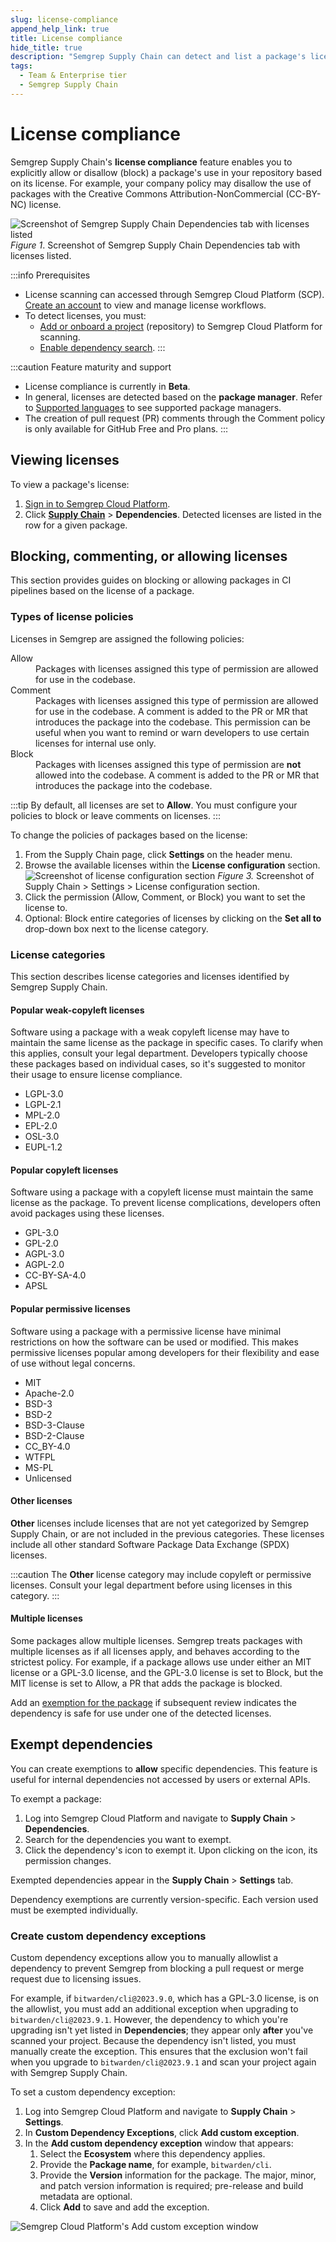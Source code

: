 ```yaml
---
slug: license-compliance
append_help_link: true
title: License compliance
hide_title: true
description: "Semgrep Supply Chain can detect and list a package's license. Prevent or exempt certain packages from being used based on their licenses."
tags:
  - Team & Enterprise tier
  - Semgrep Supply Chain
---
```


# License compliance

Semgrep Supply Chain's **license compliance** feature enables you to explicitly allow or disallow (block) a package's use in your repository based on its license. For example, your company policy may disallow the use of packages with the Creative Commons Attribution-NonCommercial (CC-BY-NC) license.

![Screenshot of Semgrep Supply Chain Dependencies tab with licenses listed](/img/sc-license-scanning.png)
*Figure 1*. Screenshot of Semgrep Supply Chain Dependencies tab with licenses listed.

:::info Prerequisites
* License scanning can accessed through Semgrep Cloud Platform (SCP). [Create an account](/semgrep-code/getting-started/) to view and manage license workflows.
* To detect licenses, you must:
    * [Add or onboard a project](/semgrep-code/getting-started/) (repository) to Semgrep Cloud Platform for scanning.
    * [Enable dependency search](/semgrep-supply-chain/dependency-search/#using-dependency-search).
:::

:::caution Feature maturity and support
* License compliance is currently in **Beta**.
* In general, licenses are detected based on the **package manager**. Refer to [Supported languages](/supported-languages/#semgrep-supply-chain) to see supported package managers.
* The creation of pull request (PR) comments through the Comment policy is only available for GitHub Free and Pro plans.
:::

## Viewing licenses

To view a package's license:

1. [Sign in to Semgrep Cloud Platform](https://semgrep.dev/login).
2. Click **[Supply Chain](https://semgrep.dev/orgs/-/supply-chain)** > **Dependencies**. Detected licenses are listed in the row for a given package.

## Blocking, commenting, or allowing licenses

This section provides guides on blocking or allowing packages in CI pipelines based on the license of a package.

### Types of license policies

Licenses in Semgrep are assigned the following policies:

<dl>
<dt>Allow</dt>
<dd>Packages with licenses assigned this type of permission are allowed for use in the codebase.</dd>
<dt>Comment</dt>
<dd>Packages with licenses assigned this type of permission are allowed for use in the codebase. A comment is added to the PR or MR that introduces the package into the codebase. This permission can be useful when you want to remind or warn developers to use certain licenses for internal use only.</dd>
<dt>Block</dt>
<dd>Packages with licenses assigned this type of permission are <strong>not</strong> allowed into the codebase. A comment is added to the PR or MR that introduces the package into the codebase.</dd>
</dl>

:::tip
By default, all licenses are set to **Allow**. You must configure your policies to block or leave comments on licenses.
:::

To change the policies of packages based on the license:

1. From the Supply Chain page, click **Settings** on the header menu.
2. Browse the available licenses within the **License configuration** section.
![Screenshot of license configuration section](/img/sc-license-configuration.png#bordered)
*Figure 3.* Screenshot of Supply Chain > Settings > License configuration section.
3. Click the permission (Allow, Comment, or Block) you want to set the license to.
4. Optional: Block entire categories of licenses by clicking on the **Set all to** drop-down box next to the license category.

### License categories

This section describes license categories and licenses identified by Semgrep Supply Chain.

#### Popular weak-copyleft licenses

Software using a package with a weak copyleft license may have to maintain the same license as the package in specific cases. To clarify when this applies, consult your legal department. Developers typically choose these packages based on individual cases, so it's suggested to monitor their usage to ensure license compliance.

* LGPL-3.0
* LGPL-2.1
* MPL-2.0
* EPL-2.0
* OSL-3.0
* EUPL-1.2

#### Popular copyleft licenses

Software using a package with a copyleft license must maintain the same license as the package. To prevent license complications, developers often avoid packages using these licenses.

* GPL-3.0
* GPL-2.0
* AGPL-3.0
* AGPL-2.0
* CC-BY-SA-4.0
* APSL

#### Popular permissive licenses

Software using a package with a permissive license have minimal restrictions on how the software can be used or modified. This makes permissive licenses popular among developers for their flexibility and ease of use without legal concerns.

* MIT
* Apache-2.0
* BSD-3
* BSD-2
* BSD-3-Clause
* BSD-2-Clause
* CC_BY-4.0
* WTFPL
* MS-PL
* Unlicensed

#### Other licenses

**Other** licenses include licenses that are not yet categorized by Semgrep Supply Chain, or are not  included in the previous categories. These licenses include all other standard Software Package Data Exchange (SPDX) licenses.

:::caution
The **Other** license category may include copyleft or permissive licenses. Consult your legal department before using licenses in this category.
:::

#### Multiple licenses

Some packages allow multiple licenses. Semgrep treats packages with multiple licenses as if all licenses apply, and behaves according to the strictest policy. For example, if a package allows use under either an MIT license or a GPL-3.0 license, and the GPL-3.0 license is set to Block, but the MIT license is set to Allow, a PR that adds the package is blocked.

Add an [exemption for the package](#exempting-packages) if subsequent review indicates the dependency is safe for use under one of the detected licenses.

## Exempt dependencies

You can create exemptions to **allow** specific dependencies. This feature is
useful for internal dependencies not accessed by users or external APIs.

To exempt a package:

1. Log into Semgrep Cloud Platform and navigate to **Supply Chain** >
   **Dependencies**.
2. Search for the dependencies you want to exempt.
3. Click the dependency's <i class="fa-solid fa-list-check"></i> icon to exempt
   it. Upon clicking on the icon, its permission changes.

Exempted dependencies appear in the **Supply Chain** > **Settings** tab.

Dependency exemptions are currently version-specific. Each version used must be
exempted individually.

### Create custom dependency exceptions

Custom dependency exceptions allow you to manually allowlist a dependency to
prevent Semgrep from blocking a pull request or merge request due to licensing
issues.

For example, if `bitwarden/cli@2023.9.0`, which has a GPL-3.0 license, is on the
allowlist, you must add an additional exception when upgrading to
`bitwarden/cli@2023.9.1`. However, the dependency to which you're upgrading
isn't yet listed in **Dependencies**; they appear only **after** you've scanned
your project. Because the dependency isn't listed, you must manually create the
exception. This ensures that the exclusion won't fail when you upgrade to
`bitwarden/cli@2023.9.1` and scan your project again with Semgrep Supply Chain.

To set a custom dependency exception:

1. Log into Semgrep Cloud Platform and navigate to **Supply Chain** > <i
   class="fa-solid fa-gear"></i> **Settings**.
2. In **Custom Dependency Exceptions**, click **Add custom exception**.
3. In the **Add custom dependency exception** window that appears:
   1. Select the **Ecosystem** where this dependency applies.
   2. Provide the **Package name**, for example, `bitwarden/cli`.
   3. Provide the **Version** information for the package. The major, minor, and
      patch version information is required; pre-release and build metadata are
      optional.
   4. Click **Add** to save and add the exception.

![Semgrep Cloud Platform's Add custom exception window](/img/custom-dependency-exception.png#md-width)

<MoreHelp />
